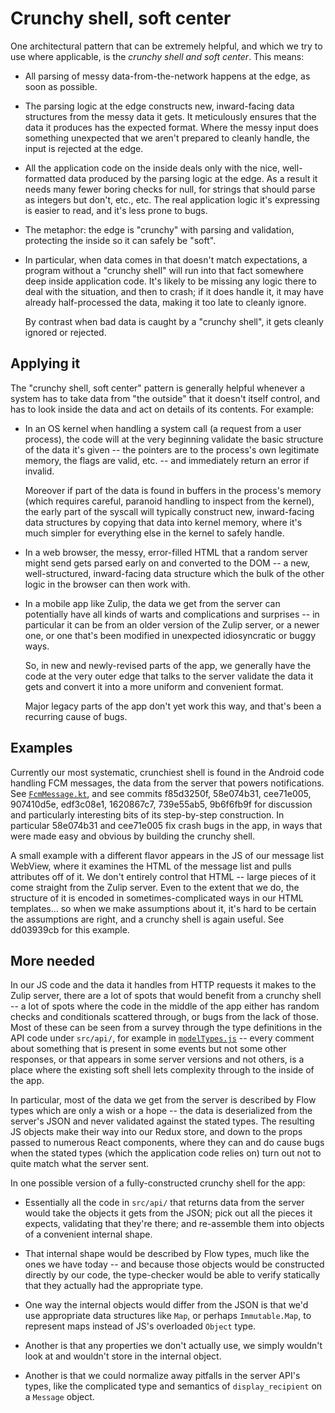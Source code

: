 # Crunchy shell, soft center

One architectural pattern that can be extremely helpful, and which we
try to use where applicable, is the *crunchy shell and soft center*.
This means:

 * All parsing of messy data-from-the-network happens at the edge,
   as soon as possible.

 * The parsing logic at the edge constructs new, inward-facing data
   structures from the messy data it gets.  It meticulously ensures
   that the data it produces has the expected format.  Where the
   messy input does something unexpected that we aren't prepared
   to cleanly handle, the input is rejected at the edge.

 * All the application code on the inside deals only with the nice,
   well-formatted data produced by the parsing logic at the edge.
   As a result it needs many fewer boring checks for null, for
   strings that should parse as integers but don't, etc., etc.
   The real application logic it's expressing is easier to read,
   and it's less prone to bugs.

 * The metaphor: the edge is "crunchy" with parsing and validation,
   protecting the inside so it can safely be "soft".

 * In particular, when data comes in that doesn't match expectations,
   a program without a "crunchy shell" will run into that fact
   somewhere deep inside application code.  It's likely to be missing
   any logic there to deal with the situation, and then to crash; if
   it does handle it, it may have already half-processed the data,
   making it too late to cleanly ignore.

   By contrast when bad data is caught by a "crunchy shell", it gets
   cleanly ignored or rejected.


## Applying it

The "crunchy shell, soft center" pattern is generally helpful whenever
a system has to take data from "the outside" that it doesn't itself
control, and has to look inside the data and act on details of its
contents.  For example:

 * In an OS kernel when handling a system call (a request from a user
   process), the code will at the very beginning validate the basic
   structure of the data it's given -- the pointers are to the
   process's own legitimate memory, the flags are valid, etc. -- and
   immediately return an error if invalid.

   Moreover if part of the data is found in buffers in the process's
   memory (which requires careful, paranoid handling to inspect from
   the kernel), the early part of the syscall will typically construct
   new, inward-facing data structures by copying that data into kernel
   memory, where it's much simpler for everything else in the kernel
   to safely handle.

 * In a web browser, the messy, error-filled HTML that a random server
   might send gets parsed early on and converted to the DOM -- a new,
   well-structured, inward-facing data structure which the bulk of the
   other logic in the browser can then work with.

 * In a mobile app like Zulip, the data we get from the server can
   potentially have all kinds of warts and complications and surprises
   -- in particular it can be from an older version of the Zulip
   server, or a newer one, or one that's been modified in unexpected
   idiosyncratic or buggy ways.

   So, in new and newly-revised parts of the app, we generally have
   the code at the very outer edge that talks to the server validate
   the data it gets and convert it into a more uniform and convenient
   format.

   Major legacy parts of the app don't yet work this way, and that's
   been a recurring cause of bugs.


## Examples

Currently our most systematic, crunchiest shell is found in the
Android code handling FCM messages, the data from the server that
powers notifications.  See [`FcmMessage.kt`][], and see commits
f85d3250f, 58e074b31, cee71e005, 907410d5e, edf3c08e1, 1620867c7,
739e55ab5, 9b6f6fb9f for discussion and particularly interesting bits
of its step-by-step construction.  In particular 58e074b31 and
cee71e005 fix crash bugs in the app, in ways that were made easy and
obvious by building the crunchy shell.

[`FcmMessage.kt`]: ../../android/app/src/main/java/com/zulipmobile/notifications/FcmMessage.kt

A small example with a different flavor appears in the JS of our
message list WebView, where it examines the HTML of the message list
and pulls attributes off of it.  We don't entirely control that HTML
-- large pieces of it come straight from the Zulip server.  Even to
the extent that we do, the structure of it is encoded in
sometimes-complicated ways in our HTML templates... so when we make
assumptions about it, it's hard to be certain the assumptions are
right, and a crunchy shell is again useful.  See dd03939cb for this
example.


## More needed

In our JS code and the data it handles from HTTP requests it makes to
the Zulip server, there are a lot of spots that would benefit from a
crunchy shell -- a lot of spots where the code in the middle of the
app either has random checks and conditionals scattered through, or
bugs from the lack of those.  Most of these can be seen from a survey
through the type definitions in the API code under `src/api/`, for
example in [`modelTypes.js`][] -- every comment about something that
is present in some events but not some other responses, or that
appears in some server versions and not others, is a place where the
existing soft shell lets complexity through to the inside of the app.

[`modelTypes.js`]: ../../src/api/modelTypes.js

In particular, most of the data we get from the server is described by
Flow types which are only a wish or a hope -- the data is deserialized
from the server's JSON and never validated against the stated types.
The resulting JS objects make their way into our Redux store, and down
to the props passed to numerous React components, where they can and
do cause bugs when the stated types (which the application code relies
on) turn out not to quite match what the server sent.

In one possible version of a fully-constructed crunchy shell for the
app:

 * Essentially all the code in `src/api/` that returns data from the
   server would take the objects it gets from the JSON; pick out all
   the pieces it expects, validating that they're there; and
   re-assemble them into objects of a convenient internal shape.

 * That internal shape would be described by Flow types, much like the
   ones we have today -- and because those objects would be
   constructed directly by our code, the type-checker would be able to
   verify statically that they actually had the appropriate type.

 * One way the internal objects would differ from the JSON is that
   we'd use appropriate data structures like `Map`, or perhaps
   `Immutable.Map`, to represent maps instead of JS's overloaded
   `Object` type.

 * Another is that any properties we don't actually use, we simply
   wouldn't look at and wouldn't store in the internal object.

 * Another is that we could normalize away pitfalls in the server
   API's types, like the complicated type and semantics of
   `display_recipient` on a `Message` object.
